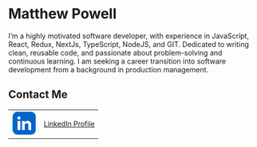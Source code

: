 # Matthew Powell

I’m a highly motivated software developer, with experience in JavaScript, React,
Redux, NextJs, TypeScript, NodeJS, and GIT. Dedicated to writing clean, reusable
code, and passionate about problem-solving and continuous learning. I am seeking
a career transition into software development from a background in production
management.

## Contact Me

|                                                      |                                                                  |
| :--------------------------------------------------: | :--------------------------------------------------------------: |
| <img src="./linked_in_logo.png" alt="LinkedIn Logo"> | [LinkedIn Profile](https://www.linkedin.com/in/matt-powell2784/) |
